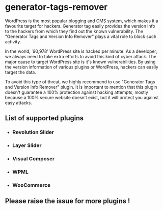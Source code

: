# generator-tags-remover
WordPress is the most popular blogging and CMS system, which makes it a favourite target for hackers. Generator tag easily provides the version info to the hackers from which they find out the known vulnerability. The "Generator Tags and Version Info Remover" plays a vital role to block such activity.
  
 In the world, '90,978' WordPress site is hacked per minute. As a developer, we always need to take extra efforts to avoid this kind of cyber attack. The major cause to target WordPress site is it's known vulnerabilities. By using the version information of various plugins or WordPress, hackers can easily target the data.
 
 To avoid this type of threat, we highly recommend to use "Generator Tags and Version Info Remover" plugin. It is important to mention that this plugin doesn't guarantee a 100% protection against hacking attempts, mostly because a 100% secure website doesn't exist, but it will protect you against easy attacks.
 
 ## List of supported plugins
 
 * ### Revolution Slider
 * ### Layer Slider
 * ### Visual Composer
 * ### WPML
 * ### WooCommerce
 
 
 ## Please raise the issue for more plugins !
 